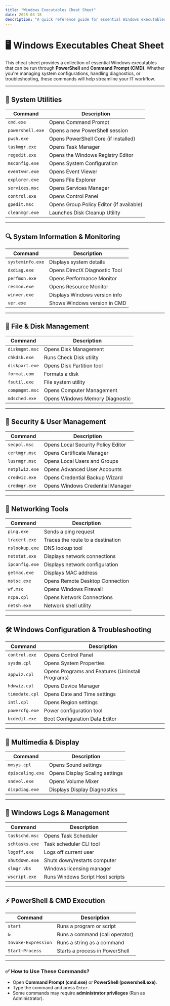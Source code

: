 ```yaml
---
title: "Windows Executables Cheat Sheet"
date: 2025-03-18
description: "A quick reference guide for essential Windows executables to run through PowerShell and CMD."
---
```


# 🖥️ Windows Executables Cheat Sheet

This cheat sheet provides a collection of essential Windows executables that can be run through **PowerShell** and **Command Prompt (CMD)**. Whether you're managing system configurations, handling diagnostics, or troubleshooting, these commands will help streamline your IT workflow.

---

## 🔧 System Utilities

| Command          | Description                              |
|-----------------|----------------------------------------|
| `cmd.exe`        | Opens Command Prompt                  |
| `powershell.exe` | Opens a new PowerShell session        |
| `pwsh.exe`       | Opens PowerShell Core (if installed)  |
| `taskmgr.exe`    | Opens Task Manager                    |
| `regedit.exe`    | Opens the Windows Registry Editor     |
| `msconfig.exe`   | Opens System Configuration            |
| `eventvwr.exe`   | Opens Event Viewer                    |
| `explorer.exe`   | Opens File Explorer                   |
| `services.msc`   | Opens Services Manager                |
| `control.exe`    | Opens Control Panel                   |
| `gpedit.msc`     | Opens Group Policy Editor (if available) |
| `cleanmgr.exe`   | Launches Disk Cleanup Utility         |

---

## 🔍 System Information & Monitoring

| Command         | Description                          |
|---------------|----------------------------------|
| `systeminfo.exe` | Displays system details       |
| `dxdiag.exe`  | Opens DirectX Diagnostic Tool   |
| `perfmon.exe` | Opens Performance Monitor      |
| `resmon.exe`  | Opens Resource Monitor        |
| `winver.exe`  | Displays Windows version info |
| `ver.exe`     | Shows Windows version in CMD  |

---

## 📂 File & Disk Management

| Command         | Description                      |
|---------------|--------------------------------|
| `diskmgmt.msc` | Opens Disk Management        |
| `chkdsk.exe`  | Runs Check Disk utility      |
| `diskpart.exe` | Opens Disk Partition tool   |
| `format.com`  | Formats a disk               |
| `fsutil.exe`  | File system utility          |
| `compmgmt.msc` | Opens Computer Management   |
| `mdsched.exe`  | Opens Windows Memory Diagnostic |

---

## 🔐 Security & User Management

| Command         | Description                          |
|---------------|----------------------------------|
| `secpol.msc`  | Opens Local Security Policy Editor  |
| `certmgr.msc` | Opens Certificate Manager         |
| `lusrmgr.msc` | Opens Local Users and Groups      |
| `netplwiz.exe` | Opens Advanced User Accounts     |
| `credwiz.exe` | Opens Credential Backup Wizard   |
| `credmgr.exe` | Opens Windows Credential Manager |

---

## 📡 Networking Tools

| Command         | Description                          |
|---------------|----------------------------------|
| `ping.exe`    | Sends a ping request           |
| `tracert.exe` | Traces the route to a destination |
| `nslookup.exe` | DNS lookup tool               |
| `netstat.exe` | Displays network connections  |
| `ipconfig.exe` | Displays network configuration |
| `getmac.exe` | Displays MAC address           |
| `mstsc.exe` | Opens Remote Desktop Connection |
| `wf.msc` | Opens Windows Firewall            |
| `ncpa.cpl` | Opens Network Connections       |
| `netsh.exe` | Network shell utility          |

---

## 🛠️ Windows Configuration & Troubleshooting

| Command          | Description                                     |
|-----------------|---------------------------------------------|
| `control.exe`   | Opens Control Panel                         |
| `sysdm.cpl`    | Opens System Properties                     |
| `appwiz.cpl`   | Opens Programs and Features (Uninstall Programs) |
| `hdwwiz.cpl`   | Opens Device Manager                        |
| `timedate.cpl` | Opens Date and Time settings               |
| `intl.cpl`     | Opens Region settings                      |
| `powercfg.exe` | Power configuration tool                   |
| `bcdedit.exe`  | Boot Configuration Data Editor             |

---

## 🎥 Multimedia & Display

| Command        | Description                   |
|--------------|---------------------------|
| `mmsys.cpl`  | Opens Sound settings      |
| `dpiscaling.exe` | Opens Display Scaling settings |
| `sndvol.exe` | Opens Volume Mixer       |
| `dispdiag.exe` | Displays Display Diagnostics |

---

## 📜 Windows Logs & Management

| Command        | Description                      |
|--------------|----------------------------------|
| `taskschd.msc` | Opens Task Scheduler          |
| `schtasks.exe` | Task scheduler CLI tool      |
| `logoff.exe`  | Logs off current user         |
| `shutdown.exe` | Shuts down/restarts computer |
| `slmgr.vbs`   | Windows licensing manager     |
| `wscript.exe` | Runs Windows Script Host scripts |

---

## ⚡ PowerShell & CMD Execution

| Command              | Description                      |
|---------------------|--------------------------------|
| `start`            | Runs a program or script       |
| `&`                | Runs a command (call operator) |
| `Invoke-Expression` | Runs a string as a command    |
| `Start-Process`    | Starts a process in PowerShell |

---

### ✅ **How to Use These Commands?**
- Open **Command Prompt (cmd.exe)** or **PowerShell (powershell.exe)**.
- Type the command and press `Enter`.
- Some commands may require **administrator privileges** (Run as Administrator).